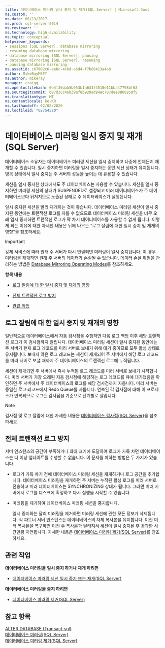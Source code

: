 ```yaml
---
title: 데이터베이스 미러링 일시 중지 및 재개(SQL Server) | Microsoft Docs
ms.custom: ''
ms.date: 06/13/2017
ms.prod: sql-server-2014
ms.reviewer: ''
ms.technology: high-availability
ms.topic: conceptual
helpviewer_keywords:
- sessions [SQL Server], database mirroring
- resuming database mirroring
- database mirroring [SQL Server], pausing
- database mirroring [SQL Server], resuming
- pausing database mirroring
ms.assetid: c67802c6-ee8c-4cbd-a6d4-f7b80413a4ab
author: MikeRayMSFT
ms.author: mikeray
manager: craigg
ms.openlocfilehash: 0e4f36dab5b953b1a631f4510e11bba47798bf62
ms.sourcegitcommit: b87d36c46b39af8b929ad94ec707dee8800950f5
ms.translationtype: MT
ms.contentlocale: ko-KR
ms.lasthandoff: 02/08/2020
ms.locfileid: "62754520"
---
```

# <a name="pausing-and-resuming-database-mirroring-sql-server"></a>데이터베이스 미러링 일시 중지 및 재개(SQL Server)
  데이터베이스 소유자는 데이터베이스 미러링 세션을 일시 중지하고 나중에 언제든지 재개할 수 있습니다. 일시 중지하면 미러링을 일시 중지하는 동안 세션 상태가 유지됩니다. 병목 상태에서 일시 중지는 주 서버의 성능을 높이는 데 유용할 수 있습니다.  
  
 세션을 일시 중지한 상태에서도 주 데이터베이스는 사용할 수 있습니다. 세션을 일시 중지하면 미러링 세션의 상태가 SUSPENDED로 설정되고 미러 데이터베이스가 주 데이터베이스보다 뒤쳐지므로 노출된 상태로 주 데이터베이스가 실행됩니다.  
  
 일시 중지된 세션을 빨리 재개하는 것이 좋습니다. 데이터베이스 미러링 세션이 일시 중지된 동안에는 트랜잭션 로그를 자를 수 없으므로 데이터베이스 미러링 세션을 너무 오래 일시 중지하면 트랜잭션 로그가 꽉 차서 데이터베이스를 사용할 수 없게 됩니다. 이렇게 되는 이유에 대한 자세한 내용은 뒤에 나오는 "로그 잘림에 대한 일시 중지 및 재개의 영향"을 참조하세요.  
  
> [!IMPORTANT]  
>  강제 서비스에 따라 원래 주 서버가 다시 연결되면 미러링이 일시 중지됩니다. 이 경우 미러링을 재개하면 원래 주 서버의 데이터가 손실될 수 있습니다. 데이터 손실 위험을 관리하는 방법은 [Database Mirroring Operating Modes](database-mirroring-operating-modes.md)를 참조하세요.  
  
 **항목 내용**  
  
-   [로그 잘림에 대 한 일시 중지 및 재개의 영향](#EffectOnLogTrunc)  
  
-   [전체 트랜잭션 로그 방지](#AvoidFullLog)  
  
-   [관련 작업](#RelatedTasks)  
  
##  <a name="EffectOnLogTrunc"></a>로그 잘림에 대 한 일시 중지 및 재개의 영향  
 일반적으로 데이터베이스에서 자동 검사점을 수행하면 다음 로그 백업 이후 해당 트랜잭션 로그가 이 검사점까지 잘립니다. 데이터베이스 미러링 세션이 일시 중지된 동안에는 주 서버가 현재 로그 레코드를 미러 서버로 보내기 위해 대기 중이므로 모두 활성 상태로 유지됩니다. 보내지 않은 로그 레코드는 세션이 재개되어 주 서버에서 해당 로그 레코드를 미러 서버로 보낼 때까지 주 데이터베이스의 트랜잭션 로그에 누적됩니다.  
  
 세션이 재개되면 주 서버에서 즉시 누적된 로그 레코드를 미러 서버로 보내기 시작합니다. 미러 서버가 가장 오래된 자동 검사점에 해당하는 로그 레코드를 큐에 대기했음을 확인하면 주 서버에서 주 데이터베이스의 로그를 해당 검사점까지 자릅니다. 미리 서버는 동일한 로그 레코드에서 Redo Queue를 자릅니다. 연속된 각 검사점에 대해 이 프로세스가 반복되므로 로그는 검사점을 기준으로 단계별로 잘립니다.  
  
> [!NOTE]  
>  검사점 및 로그 잘림에 대한 자세한 내용은 [데이터베이스 검사점&#40;SQL Server&#41;](../../relational-databases/logs/database-checkpoints-sql-server.md)을 참조하세요.  
  
##  <a name="AvoidFullLog"></a>전체 트랜잭션 로그 방지  
 서버 인스턴스의 공간이 부족하거나 최대 크기에 도달하여 로그가 가득 차면 데이터베이스는 더 이상 업데이트를 수행할 수 없습니다. 이 문제를 피하는 방법은 두 가지가 있습니다.  
  
-   로그가 가득 차기 전에 데이터베이스 미러링 세션을 재개하거나 로그 공간을 추가합니다. 데이터베이스 미러링을 재개하면 주 서버는 누적된 활성 로그를 미러 서버로 전송하고 미러 데이터베이스는 SYNCHRONIZING 상태가 됩니다. 그러면 미러 서버에서 로그를 디스크에 확정하고 다시 실행을 시작할 수 있습니다.  
  
-   미러링을 제거하여 데이터베이스 미러링 세션을 중지합니다.  
  
     일시 중지와는 달리 미러링을 제거하면 미러링 세션에 관한 모든 정보가 삭제됩니다. 각 파트너 서버 인스턴스는 데이터베이스의 자체 복사본을 유지합니다. 이전 미러 복사본을 복구하면 이전 주 복사본과 달라져서 세션이 일시 중지된 후 경과한 시간만큼 지연됩니다. 자세한 내용은 [데이터베이스 미러링 제거&#40;SQL Server&#41;](database-mirroring-sql-server.md)를 참조하세요.  
  
##  <a name="RelatedTasks"></a> 관련 작업  
 **데이터베이스 미러링을 일시 중지 하거나 재개 하려면**  
  
-   [데이터베이스 미러링 세션 일시 중지 또는 재개&#40;SQL Server&#41;](pause-or-resume-a-database-mirroring-session-sql-server.md)  
  
 **데이터베이스 미러링을 중지 하려면**  
  
-   [데이터베이스 미러링 제거&#40;SQL Server&#41;](remove-database-mirroring-sql-server.md)  
  
## <a name="see-also"></a>참고 항목  
 [ALTER DATABASE &#40;Transact-sql&#41;](/sql/t-sql/statements/alter-database-transact-sql)   
 [데이터베이스 미러링&#40;SQL Server&#41;](database-mirroring-sql-server.md)   
 [데이터베이스 미러링 제거&#40;SQL Server&#41;](database-mirroring-sql-server.md)  
  
  
